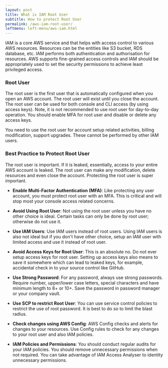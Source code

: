 ```yaml
---
layout: post
title: What is IAM Root User
subtitle: How to protect Root User
permalink: /aws-iam-root-user/
leftmenu: left-menu/aws-iam.html
---
```


IAM is a core AWS service and that helps with access control to various AWS resources. Resources can be the entities like S3 bucket, RDS database, etc. IAM performs both authentication and authorisation for resources. AWS supports fine-grained access controls and IAM should be appropriately used to set the security permissions to achieve least privileged access.

### Root User
The root user is the first user that is automatically configured when you open an AWS account. The root user will exist until you close the account. The root user can be used for both console and CLI access (by using access keys). Note, it is not recommended to use root user for day-to-day operation. You should enable MFA for root user and disable or delete any access keys.

You need to use the root user for account setup related activities, billing modification, support upgrades. These cannot be performed by other IAM users.

### Best Practice to Protect Root User
The root user is important. If it is leaked, essentially, access to your entire AWS account is leaked. The root user can make any modification, delete resources and even close the account. Protecting the root user is super important.

- **Enable Multi-Factor Authentication (MFA)**: Like protecting any user account, you must protect root user with an MFA. This is critical and will stop most your console access related concerns.

- **Avoid Using Root User**: Not using the root user unless you have no other choice is ideal. Certain tasks can only be done by root user; otherwise do not use it.

- **Use IAM Users**: Use IAM users instead of root users. Using IAM users is also not ideal but if you don't have other choice, setup an IAM user with limited access and use it instead of root user.

- **Avoid Access Keys for Root User**: This is an absolute no. Do not ever setup access keys for root user. Setting up access keys also means to save it somewhere which can lead to leaked keys, for example, accidental check in to your source control like GitHub.

- **Use Strong Password**: For any password, always use strong passwords. Require number, upper/lower case letters, special characters and have minimum length to 8+ or 10+. Save the password in password manager or your company vault.  

- **Use SCP to restrict Root User**: You can use service control policies to restrict the use of root password. It is best to do so to limit the blast radius.

- **Check changes using AWS Config**: AWS Config checks and alerts for changes to your resources. Use Config rules to check for any changes to your root user and also IAM policies.

- **IAM Policies and Permissions**: You should conduct regular audits for your IAM policies. You should remove unnecessary permissions when not required. You can take advantage of IAM Access Analyser to identity unnecessary permissions.
